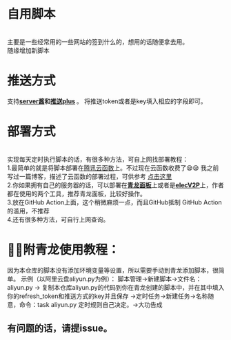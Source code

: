 # 自用脚本
<br/>
主要是一些经常用的一些网站的签到什么的，想用的话随便拿去用。<br/>
随缘增加新脚本<br/>


# 推送方式
支持<b><a href = "https://sct.ftqq.com/r/5126">server酱</a>和<a href = "http://www.pushplus.plus/">推送plus</a> </b>。
将推送token或者是key填入相应的字段即可。


# 部署方式

<br/>
实现每天定时执行脚本的话，有很多种方法，可自上网找部署教程：<br/>
1.最简单的就是将脚本部署在<a href="https://console.cloud.tencent.com/scf/list?rid=33&ns=default">腾讯云函数</a>上。不过现在云函数收费了😪😪 我之前写过一篇博客，描述了云函数的部署过程，可供参考
<a href ="https://blog.csdn.net/qq_51208442/article/details/128709186">点击这里</a><br/>
2.你如果拥有自己的服务器的话，可以部署在<b><a href="https://github.com/whyour/qinglong">青龙面板</a></b>上或者是<b><a href = "https://github.com/elecV2/elecV2P">elecV2P</a></b>上，作者都在使用的两个工具，推荐青龙面板，比较好操作。<br/>
3.放在GitHub Action上面，这个稍微麻烦一点，而且GitHub抵制 GitHub Action的滥用，不推荐<br/>
4.还有很多种方法，可自行上网查询。<br/>

# 🚀🚀附青龙使用教程：
因为本仓库的脚本没有添加环境变量等设置，所以需要手动到青龙添加脚本，很简单。
示例（以阿里云盘aliyun.py为例）：
脚本管理→新建脚本→文件名：aliyun.py → 复制本仓库aliyun.py的代码到你在青龙创建的脚本中，并在其中填入你的refresh_token和推送方式的key并且保存
→定时任务→新建任务→名称随意，命令：task aliyun.py 定时规则自己决定。→大功告成


## 有问题的话，请提issue。
 

